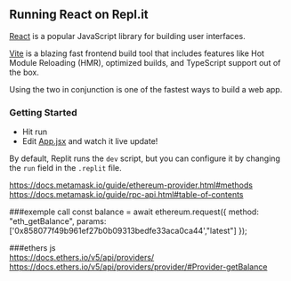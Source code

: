 ## Running React on Repl.it

[React](https://reactjs.org/) is a popular JavaScript library for building user interfaces.

[Vite](https://vitejs.dev/) is a blazing fast frontend build tool that includes features like Hot Module Reloading (HMR), optimized builds, and TypeScript support out of the box.

Using the two in conjunction is one of the fastest ways to build a web app.

### Getting Started
- Hit run
- Edit [App.jsx](#src/App.jsx) and watch it live update!

By default, Replit runs the `dev` script, but you can configure it by changing the `run` field in the `.replit` file.

https://docs.metamask.io/guide/ethereum-provider.html#methods  
https://docs.metamask.io/guide/rpc-api.html#table-of-contents


###exemple call
const balance = await ethereum.request({ method: "eth_getBalance", params:['0x858077f49b961ef27b0b09313bedfe33aca0ca44',"latest"] });

###ethers js  
https://docs.ethers.io/v5/api/providers/  
https://docs.ethers.io/v5/api/providers/provider/#Provider-getBalance
